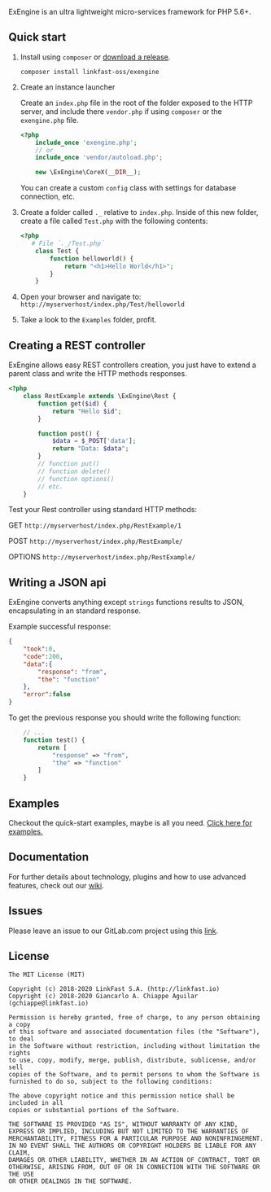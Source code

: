 ExEngine is an ultra lightweight micro-services framework for PHP 5.6+.

## Quick start

1. Install using `composer` or 
[download a release](https://gitlab.com/linkfast-oss/exengine/-/releases).

    ```
    composer install linkfast-oss/exengine
    ````

2. Create an instance launcher

    Create an `index.php` file in the root of the folder exposed to the HTTP server, 
    and include there `vendor.php` if using `composer` or the `exengine.php` file.

    ```php
    <?php
        include_once 'exengine.php';
        // or
        include_once 'vendor/autoload.php';

        new \ExEngine\CoreX(__DIR__);
    ```
    
    You can create a custom `config` class with settings for database connection, etc.

3. Create a folder called `._` relative to `index.php`. Inside of this new folder, 
create a file called `Test.php` with the following contents:

    ```php
    <?php
       # File ´._/Test.php´
        class Test {
            function helloworld() {
                return "<h1>Hello World</h1>";
            }
        }
    ```

4. Open your browser and navigate to: `http://myserverhost/index.php/Test/helloworld`

5. Take a look to the `Examples` folder, profit.

## Creating a REST controller

ExEngine allows easy REST controllers creation, you just have to extend a parent class and write the HTTP methods responses.

```php
<?php
    class RestExample extends \ExEngine\Rest {
        function get($id) {
            return "Hello $id";
        }

        function post() {
            $data = $_POST['data'];
            return "Data: $data";
        }
        // function put()
        // function delete()
        // function options()
        // etc.
    }
```

Test your Rest controller using standard HTTP methods: 

GET `http://myserverhost/index.php/RestExample/1`

POST `http://myserverhost/index.php/RestExample/`

OPTIONS `http://myserverhost/index.php/RestExample/`

## Writing a JSON api

ExEngine converts anything except `strings` functions results to JSON, encapsulating in an standard response.

Example successful response:
```json
{
    "took":0,
    "code":200,
    "data":{
        "response": "from",
        "the": "function"
    },
    "error":false
}
```

To get the previous response you should write the following function:

```php
    // ...
    function test() {
        return [
            "response" => "from",
            "the" => "function"
        ]
    }
```

## Examples

Checkout the quick-start examples, maybe is all you need. [Click here for examples.](https://gitlab.com/linkfast-oss/exengine/-/tree/master/examples)

## Documentation

For further details about technology, plugins and how to use advanced features, 
check out our [wiki](https://gitlab.com/linkfast-oss/exengine/wikis/home).

## Issues

Please leave an issue to our GitLab.com project using this [link](https://gitlab.com/linkfast-oss/exengine/issues/new).

## License

```
The MIT License (MIT)

Copyright (c) 2018-2020 LinkFast S.A. (http://linkfast.io)
Copyright (c) 2018-2020 Giancarlo A. Chiappe Aguilar (gchiappe@linkfast.io)

Permission is hereby granted, free of charge, to any person obtaining a copy
of this software and associated documentation files (the "Software"), to deal
in the Software without restriction, including without limitation the rights
to use, copy, modify, merge, publish, distribute, sublicense, and/or sell
copies of the Software, and to permit persons to whom the Software is
furnished to do so, subject to the following conditions:

The above copyright notice and this permission notice shall be included in all
copies or substantial portions of the Software.

THE SOFTWARE IS PROVIDED "AS IS", WITHOUT WARRANTY OF ANY KIND,
EXPRESS OR IMPLIED, INCLUDING BUT NOT LIMITED TO THE WARRANTIES OF
MERCHANTABILITY, FITNESS FOR A PARTICULAR PURPOSE AND NONINFRINGEMENT.
IN NO EVENT SHALL THE AUTHORS OR COPYRIGHT HOLDERS BE LIABLE FOR ANY CLAIM,
DAMAGES OR OTHER LIABILITY, WHETHER IN AN ACTION OF CONTRACT, TORT OR
OTHERWISE, ARISING FROM, OUT OF OR IN CONNECTION WITH THE SOFTWARE OR THE USE
OR OTHER DEALINGS IN THE SOFTWARE.
```